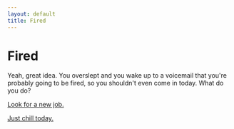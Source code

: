 ```yaml
---
layout: default
title: Fired
---
```


# Fired
Yeah, great idea.  You overslept and you wake up to a voicemail that you're probably going to be fired, so you shouldn't even come in today.  What do you do?

[Look for a new job.](job-hunt.md)

[Just chill today.](friend.md)